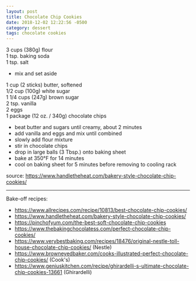 ```yaml
---
layout: post
title: Chocolate Chip Cookies
date: 2018-12-02 12:22:56 -0500
category: dessert
tags: chocolate cookies
---
```

3 cups (380g) flour  
1 tsp. baking soda  
1 tsp. salt  
* mix and set aside

1 cup (2 sticks) butter, softened  
1/2 cup (100g) white sugar  
1 1/4 cups (247g) brown sugar  
2 tsp. vanilla  
2 eggs  
1 package (12 oz. / 340g) chocolate chips  
* beat butter and sugars until creamy, about 2 minutes
* add vanilla and eggs and mix until combined
* slowly add flour mixture
* stir in chocolate chips
* drop in large balls (3 Tbsp.) onto baking sheet
* bake at 350°F for 14 minutes
* cool on baking sheet for 5 minutes before removing to cooling rack

source: <https://www.handletheheat.com/bakery-style-chocolate-chip-cookies/>

---

Bake-off recipes:  

  * <https://www.allrecipes.com/recipe/10813/best-chocolate-chip-cookies/>
  * <https://www.handletheheat.com/bakery-style-chocolate-chip-cookies/>
  * <https://pinchofyum.com/the-best-soft-chocolate-chip-cookies>
  * <https://www.thebakingchocolatess.com/perfect-chocolate-chip-cookies/>
  * <https://www.verybestbaking.com/recipes/18476/original-nestle-toll-house-chocolate-chip-cookies/> (Nestle)
  * <https://www.browneyedbaker.com/cooks-illustrated-perfect-chocolate-chip-cookies/> (Cook's)
  * <https://www.geniuskitchen.com/recipe/ghirardelli-s-ultimate-chocolate-chip-cookies-13661> (Ghirardelli)
